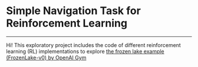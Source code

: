 # Simple Navigation Task for Reinforcement Learning 
---
Hi!
This exploratory project includes the code of different reinforcement learning (RL) implementations to explore [the frozen lake example (FrozenLake-v0) by OpenAI Gym](https://gymnasium.farama.org/environments/toy_text/frozen_lake/)
